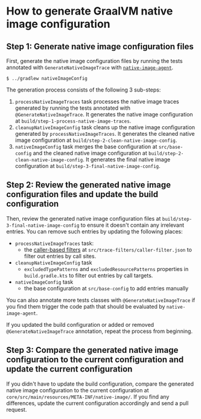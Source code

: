 # How to generate GraalVM native image configuration

## Step 1: Generate native image configuration files

First, generate the native image configuration files by running the tests annotated with
`GenerateNativeImageTrace` with [`native-image-agent`](https://www.graalvm.org/latest/reference-manual/native-image/metadata/AutomaticMetadataCollection/).

```
$ ../gradlew nativeImageConfig
```

The generation process consists of the following 3 sub-steps:

1. `processNativeImageTraces` task processes the native image traces generated by running the tests annotated 
   with `@GenerateNativeImageTrace`. It generates the native image configuration at `build/step-1-process-native-image-traces`.
2. `cleanupNativeImageConfig` task cleans up the native image configuration generated by `processNativeImageTraces`.
   It generates the cleaned native image configuration at `build/step-2-clean-native-image-config`.
3. `nativeImageConfig` task merges the base configuration at `src/base-config` and the cleaned native image
   configuration at `build/step-2-clean-native-image-config`. It generates the final native image configuration
   at `build/step-3-final-native-image-config`.

## Step 2: Review the generated native image configuration files and update the build configuration

Then, review the generated native image configuration files at `build/step-3-final-native-image-config`
to ensure it doesn't contain any irrelevant entries. You can remove such entries by updating the following places:

- `processNativeImageTraces` task:
  - the [caller-based filters](https://www.graalvm.org/latest/reference-manual/native-image/metadata/AutomaticMetadataCollection/#caller-based-filters)
    at `src/trace-filters/caller-filter.json` to filter out entries by call sites. 
- `cleanupNativeImageConfig` task
  - `excludedTypePatterns` and `excludedResourcePatterns` properties in `build.gradle.kts` to filter out
    entries by call targets.
- `nativeImageConfig` task
  - the base configuration at `src/base-config` to add entries manually

You can also annotate more tests classes with `@GenerateNativeImageTrace` if you find them trigger the code path
that should be evaluated by `native-image-agent`.

If you updated the build configuration or added or removed `@GenerateNativeImageTrace` annotation,
repeat the process from beginning.

## Step 3: Compare the generated native image configuration to the current configuration and update the current configuration

If you didn't have to update the build configuration, compare the generated native image configuration to
the current configuration at `core/src/main/resources/META-INF/native-image/`. If you find any differences,
update the current configuration accordingly and send a pull request.
